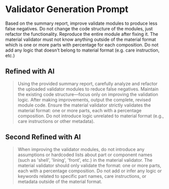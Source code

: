 # Validator Generation Prompt

Based on the summary report, improve validate modules to produce less false negatives. Do not change the code structure of the modules, just refactor the functionality. Reproduce the entire module after fixing it. The material validator must not know anything outside of the material format which is one or more parts with percentage for each composition. Do not add any logic that doesn't belong to material format (e.g. care instruction, etc.)

## Refined with AI

> Using the provided summary report, carefully analyze and refactor the uploaded validator modules to reduce false negatives. Maintain the existing code structure—focus only on improving the validation logic. After making improvements, output the complete, revised module code. Ensure the material validator strictly validates the material format: one or more parts, each with a percentage composition. Do not introduce logic unrelated to material format (e.g., care instructions or other metadata).

## Second Refined with AI

> When improving the validator modules, do not introduce any assumptions or hardcoded lists about part or component names (such as 'shell', 'lining', 'front', etc.) in the material validator. The material validator should only validate the format: one or more parts, each with a percentage composition. Do not add or infer any logic or keywords related to specific part names, care instructions, or metadata outside of the material format.
